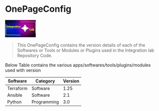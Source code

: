 # OnePageConfig

![Ilab](https://github.com/harsha-vardhan-n/My_Sample/blob/main/Ilab.jpg)

> This OnePageConfig contains the version details of each of the Softwares or Tools or Modules or Plugins used in the Integration lab Repository Code.

Below Table contains the various apps/softwares/tools/plugins/modules used with version

| Software | Category | Version |
| -------- | -------- | ------- |
| Terraform | Software | 1.25 |
| Ansible | Software | 2.1 |
| Python | Programming | 3.0 |

